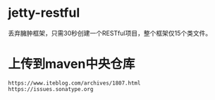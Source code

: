 # jetty-restful
丢弃臃肿框架，只需30秒创建一个RESTful项目，整个框架仅15个类文件。

# 上传到maven中央仓库
```
https://www.iteblog.com/archives/1807.html
https://issues.sonatype.org
```
